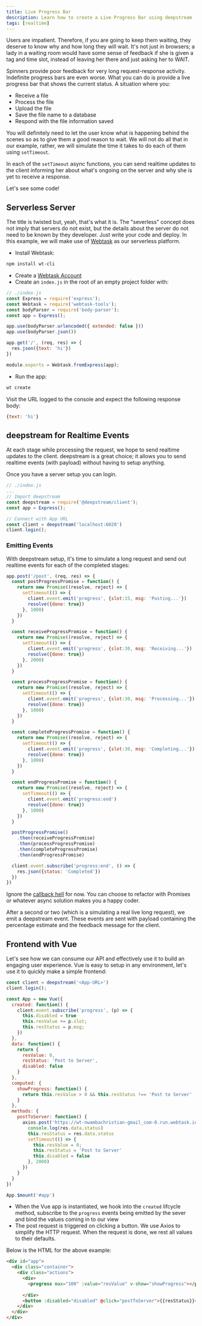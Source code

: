 ```yaml
---
title: Live Progress Bar
description: Learn how to create a Live Progress Bar using deepstream
tags: [realtime]
---
```


Users are impatient. Therefore, if you are going to keep them waiting, they deserve to know why and how long they will wait. It's not just in browsers; a lady in a waiting room would have some sense of feedback if she is given a tag and time slot, instead of leaving her there and just asking her to WAIT.

Spinners provide poor feedback for very long request-response activity. Indefinite progress bars are even worse. What you can do is provide a live progress bar that shows the current status. A situation where you:

- Receive a file
- Process the file
- Upload the file
- Save the file name to a database
- Respond with the file information saved

You will definitely need to let the user know what is happening behind the scenes so as to give them a good reason to wait. We will not do all that in our example, rather, we will simulate the time it takes to do each of them using `setTimeout`.

In each of the `setTimeout` async functions, you can send realtime updates to the client informing her about what's ongoing on the server and why she is yet to receive a response.

Let's see some code!

## Serverless Server

The title is twisted but, yeah, that's what it is. The "severless" concept does not imply that servers do not exist, but the details about the server do not need to be known by they developer. Just write your code and deploy. In this example, we will make use of [Webtask](https://webtask.io) as our serverless platform.

- Install Webtask:

```bash
npm install wt-cli
```

- Create a [Webtask Account](https://webtask.io)
- Create an `index.js` in the root of an empty project folder with:

```js
// ./index.js
const Express = require('express');
const Webtask = require('webtask-tools');
const bodyParser = require('body-parser');
const app = Express();

app.use(bodyParser.urlencoded({ extended: false }))
app.use(bodyParser.json())

app.get('/', (req, res) => {
  res.json({text: 'hi'})
})

module.exports = Webtask.fromExpress(app);
```

- Run the app:

```bash
wt create
```

Visit the URL logged to the console and expect the following response body:

```js
{text: 'hi'}
```

## deepstream for Realtime Events
At each stage while processing the request, we hope to send realtime updates to the client. deepstream is a great choice; it allows you to send realtime events (with payload) without having to setup anything. 

Once you have a server setup you can login.

```js
// ./index.js
...
// Import deepstream
const deepstream = require('@deepstream/client');
const app = Express();

// Connect with App URL
const client = deepstream('localhost:6020')
client.login();
```

### Emitting Events

With deepstream setup, it's time to simulate a long request and send out realtime events for each of the completed stages:

```js
app.post('/post', (req, res) => {
  const postProgressPromise = function() {
    return new Promise((resolve, reject) => {
      setTimeout(() => {
        client.event.emit('progress', {slot:15, msg: 'Posting...'})
        resolve({done: true})
      }, 1000)
    })
  }

  const receiveProgressPromise = function() {
    return new Promise((resolve, reject) => {
      setTimeout(() => {
        client.event.emit('progress', {slot:30, msg: 'Receiving...'})
        resolve({done: true})
      }, 2000)
    })
  }

  const processProgressPromise = function() {
    return new Promise((resolve, reject) => {
      setTimeout(() => {
        client.event.emit('progress', {slot:30, msg: 'Processing...'})
        resolve({done: true})
      }, 1000)
    })
  }

  const completeProgressPromise = function() {
    return new Promise((resolve, reject) => {
      setTimeout(() => {
        client.event.emit('progress', {slot:30, msg: 'Completing...'})
        resolve({done: true})
      }, 1000)
    })
  }

  const endProgressPromise = function() {
    return new Promise((resolve, reject) => {
      setTimeout(() => {
        client.event.emit('progress:end')
        resolve({done: true})
      }, 1000)
    })
  }

  postProgressPromise()
    .then(receiveProgressPromise)
    .then(processProgressPromise)
    .then(completeProgressPromise)
    .then(endProgressPromise)

  client.event.subscribe('progress:end', () => {
    res.json({status: 'Completed'})
  })
})
```

Ignore the [callback hell](http://callbackhell.com/) for now. You can choose to refactor with Promises or whatever async solution makes you a happy coder.

After a second or two (which is a simulating a real live long request), we emit a deepstream event. These events are sent with payload containing the percentage estimate and the feedback message for the client.

## Frontend with Vue

Let's see how we can consume our API and effectively use it to build an engaging user experience. Vue is easy to setup in any environment, let's use it to quickly make a simple frontend:

```js
const client = deepstream('<App-URL>')
client.login();

const App = new Vue({
  created: function() {
    client.event.subscribe('progress', (p) => {
      this.disabled = true
      this.resValue += p.slot;
      this.resStatus = p.msg;
    })
  },
  data: function() {
    return {
      resValue: 0,
      resStatus: 'Post to Server',
      disabled: false
    }
  },
  computed: {
    showProgress: function() {
      return this.resValue > 0 && this.resStatus !== 'Post to Server'
    }
  },
  methods: {
    postToServer: function() {
      axios.post('https://wt-nwambachristian-gmail_com-0.run.webtask.io/realtime-progress/post', {}).then((res) => {
        console.log(res.data.status)
        this.resStatus = res.data.status
        setTimeout(() => {
          this.resValue = 0;
          this.resStatus = 'Post to Server'
          this.disabled = false
        }, 2000)
      })
    }
  }
})

App.$mount('#app')
```

- When the Vue app is instantiated, we hook into the `created` lifcycle method, subscribe to the `progress` events being emitted by the sever and bind the values coming in to our view
- The post request is triggered on clicking a button. We use Axios to simplify the HTTP request. When the request is done, we rest all values to their defaults.

Below is the HTML for the above example:

```html
<div id="app">
  <div class="container">
    <div class="actions">
      <div>
        <progress max="100" :value="resValue" v-show="showProgress"></progress>
        
      </div>
      <button :disabled="disabled" @click="postToServer">{{resStatus}}</button>
    </div>
  </div>
</div>
```
